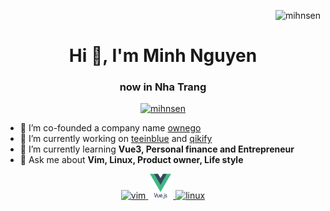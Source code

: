 <!--
### Hi there 👋

**mihnsen/mihnsen** is a ✨ _special_ ✨ repository because its `README.md` (this file) appears on your GitHub profile.

Here are some ideas to get you started:

- 🔭 I’m currently working on ...
- 🌱 I’m currently learning ...
- 👯 I’m looking to collaborate on ...
- 🤔 I’m looking for help with ...
- 💬 Ask me about ...
- 📫 How to reach me: ...
- 😄 Pronouns: ...
- ⚡ Fun fact: ...
-->


<p align="right"> <img src="https://komarev.com/ghpvc/?username=mihnsen&label=Profile%20views&color=0e75b6&style=flat" alt="mihnsen" /> </p>

<h1 align="center">Hi 👋, I'm Minh Nguyen</h1>
<h3 align="center">now in Nha Trang</h3>
<p align="center">
  <a href="https://twitter.com/mihnsen" target="blank"><img src="https://img.shields.io/twitter/follow/mihnsen?logo=twitter&style=for-the-badge" alt="mihnsen" /></a>
</p>

- 🔭 I’m co-founded a company name [ownego](https://ownego.com)
- 🔭 I’m currently working on [teeinblue](https://teeinblue.com) and [qikify](https://qikify.com)
- 🌱 I’m currently learning **Vue3, Personal finance and Entrepreneur**
- 💬 Ask me about **Vim, Linux, Product owner, Life style**

<p align="center"> 
<a href="https://www.vim.org/" target="_blank"> <img src="https://www.vim.org/images/vim_header.gif" alt="vim" width="160" height="40"/> </a>
<a href="https://vuejs.org/" target="_blank"> <img src="https://raw.githubusercontent.com/devicons/devicon/master/icons/vuejs/vuejs-original-wordmark.svg" alt="vuejs" width="40" height="40"/>
<a href="https://www.linux.org/" target="_blank"> <img src="https://cdn.worldvectorlogo.com/logos/linux-tux.svg" alt="linux" width="40" height="40"/>
</p>

<!--
<p align="center">
  <img src="https://github-readme-streak-stats.herokuapp.com/?user=mihnsen&theme=dark" alt="mihnsen" />
</p>
-->
